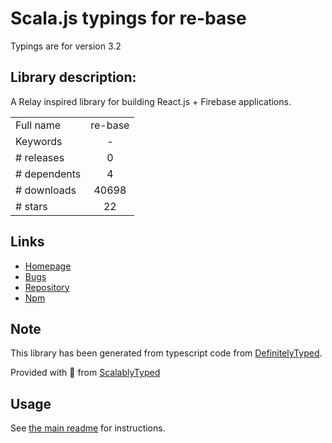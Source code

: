 
# Scala.js typings for re-base

Typings are for version 3.2

## Library description:
A Relay inspired library for building React.js + Firebase applications.

|                    |                 |
| ------------------ | :-------------: |
| Full name          | re-base |
| Keywords           | - |
| # releases         | 0 |
| # dependents       | 4 |
| # downloads        | 40698 |
| # stars            | 22 |

## Links
- [Homepage](https://github.com/tylermcginnis/re-base#readme)
- [Bugs](https://github.com/tylermcginnis/re-base/issues)
- [Repository](https://github.com/tylermcginnis/re-base)
- [Npm](https://www.npmjs.com/package/re-base)
    


## Note
This library has been generated from typescript code from [DefinitelyTyped](https://definitelytyped.org).

Provided with :purple_heart: from [ScalablyTyped](https://github.com/oyvindberg/ScalablyTyped)

## Usage
See [the main readme](../../readme.md) for instructions.



